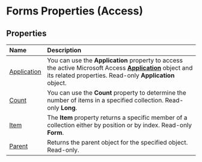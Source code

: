 
# Forms Properties (Access)

## Properties



|**Name**|**Description**|
|:-----|:-----|
|[Application](ed4a3ace-979b-0666-efbc-20e416e1faa2.md)|You can use the  **Application** property to access the active Microsoft Access **[Application](aefb0713-97e6-e2c7-e530-8fd2e1316a55.md)** object and its related properties. Read-only **Application** object.|
|[Count](915dcb5c-bab5-956f-329e-63a6bf934991.md)|You can use the  **Count** property to determine the number of items in a specified collection. Read-only **Long**.|
|[Item](6436ecae-4d12-0684-b44c-88f4172e7dcb.md)|The  **Item** property returns a specific member of a collection either by position or by index. Read-only **Form**.|
|[Parent](a16b8963-d22d-bd78-58d4-1bd666f68965.md)|Returns the parent object for the specified object. Read-only.|
